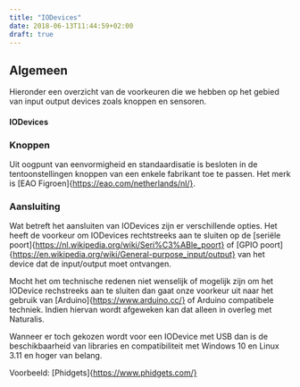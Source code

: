 ```yaml
---
title: "IODevices"
date: 2018-06-13T11:44:59+02:00
draft: true
---
```


## Algemeen
Hieronder een overzicht van de voorkeuren die we hebben op het gebied van input output devices zoals knoppen en sensoren. 

#### IODevices

### Knoppen

Uit oogpunt van eenvormigheid en standaardisatie is besloten in de tentoonstellingen knoppen van een enkele fabrikant toe te passen. Het merk is [EAO Figroen]{https://eao.com/netherlands/nl/}. 

### Aansluiting

Wat betreft het aansluiten van IODevices zijn er verschillende opties. Het heeft de voorkeur om IODevices rechtstreeks aan te sluiten op de [seriële poort]{https://nl.wikipedia.org/wiki/Seri%C3%ABle_poort} of [GPIO poort]{https://en.wikipedia.org/wiki/General-purpose_input/output} van het device dat de input/output moet ontvangen.

Mocht het om technische redenen niet wenselijk of mogelijk zijn om het IODevice rechstreeks aan te sluiten dan gaat onze voorkeur uit naar het gebruik van [Arduino]{https://www.arduino.cc/} of Arduino compatibele techniek. Indien hiervan wordt afgeweken kan dat alleen in overleg met Naturalis.

Wanneer er toch gekozen wordt voor een IODevice met USB dan is de beschikbaarheid van libraries en compatibiliteit met Windows 10 en Linux 3.11 en hoger van belang.

Voorbeeld: [Phidgets]{https://www.phidgets.com/}
